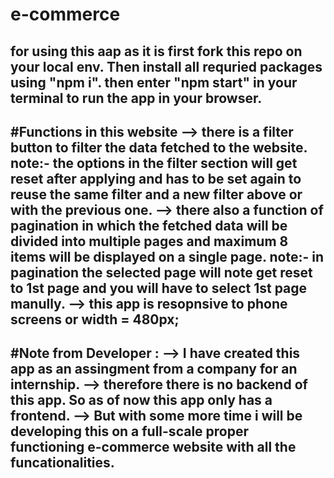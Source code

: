# e-commerce
for using this aap as it is first fork this repo on your local env. 
Then install all requried packages using "npm i".
then enter "npm start" in your terminal to run the app in your browser.
------------------------------------------------------------------------------------------------------------------------------------------------------------------------------

#Functions in this website
--> there is a filter button to filter the data fetched to the website.
    note:- the options in the filter section will get reset after applying and has to be set again to reuse the same filter and a new filter above or with the previous one.
--> there also a function of pagination in which the fetched data will be divided into multiple pages and maximum 8 items will be displayed on a single page. 
    note:- in pagination the selected page will note get reset to 1st page and you will have to select 1st page manully.
--> this app is resopnsive to phone screens or width = 480px;
-------------------------------------------------------------------------------------------------------------------------------------------------------------------------------


#Note from Developer :
--> I have created this app as an assingment from a company for an internship.
--> therefore there is no backend of this app. So as of now this app only has a frontend.
--> But with some more time i will be developing this on a full-scale proper functioning e-commerce website with all the funcationalities.
-------------------------------------------------------------------------------------------------------------------------------------------------------------------------------
